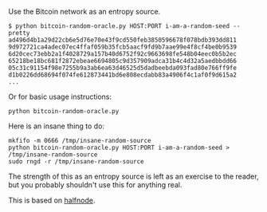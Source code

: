 Use the Bitcoin network as an entropy source.

	$ python bitcoin-random-oracle.py HOST:PORT i-am-a-random-seed --pretty
	ad496d4b1a29d22cb6e5d76e70e43f9cd550feb3850596678f078bdb393dd811
	9d972721ca4adec07ec4ffaf059b35fcb5aacf9fd9b7aae99e4f8cf4be0b9539
	6d20cec73ebb2a1f4028729a157b40d6752f92c9663698fe548b04eec0b5b2ec
	65218be18bc681f2872ebeae6694805c9d357909adca31b4c4d32a5aedbbdd66
	05c31c91154f98e7255b9a3ab6ea63d46525d5dadbeebda093fad80e766ff9fe
	d1b0226dd68694f074fe612873441bd6e808ecdabb83a4906f4c1af0f9d615a2
	...

Or for basic usage instructions:

	python bitcoin-random-oracle.py

Here is an insane thing to do:

	mkfifo -m 0666 /tmp/insane-random-source
	python bitcoin-random-oracle.py HOST:PORT i-am-a-random-seed > /tmp/insane-random-source
	sudo rngd -r /tmp/insane-random-source

The strength of this as an entropy source is left as an exercise to the reader, but you probably shouldn't use this for anything real.

This is based on [halfnode](https://github.com/tcatm/halfnode).
